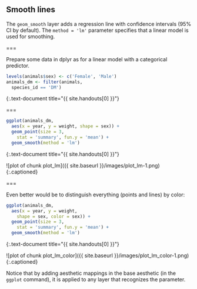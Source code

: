 ---
---

## Smooth lines

The `geom_smooth` layer adds a regression line with confidence intervals (95% CI by default). The `method = 'lm'` parameter specifies that a linear model is used for smoothing.

===

Prepare some data in dplyr as for a linear model with a categorical predictor.


~~~r
levels(animals$sex) <- c('Female', 'Male')
animals_dm <- filter(animals,
  species_id == 'DM')
~~~
{:.text-document title="{{ site.handouts[0] }}"}

===


~~~r
ggplot(animals_dm,
  aes(x = year, y = weight, shape = sex)) + 
  geom_point(size = 3,
    stat = 'summary', fun.y = 'mean') +
  geom_smooth(method = 'lm')
~~~
{:.text-document title="{{ site.handouts[0] }}"}

![plot of chunk plot_lm]({{ site.baseurl }}/images/plot_lm-1.png)
{:.captioned}

===

Even better would be to distinguish everything (points and lines) by color:


~~~r
ggplot(animals_dm,
  aes(x = year, y = weight,
    shape = sex, color = sex)) + 
  geom_point(size = 3,
    stat = 'summary', fun.y = 'mean') +
  geom_smooth(method = 'lm')
~~~
{:.text-document title="{{ site.handouts[0] }}"}

![plot of chunk plot_lm_color]({{ site.baseurl }}/images/plot_lm_color-1.png)
{:.captioned}

Notice that by adding aesthetic mappings in the base aesthetic (in the `ggplot` command), it is applied to any layer that recognizes the parameter.
